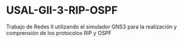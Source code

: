 # USAL-GII-3-RIP-OSPF
Trabajo de Redes II utilizando el simulador GNS3 para la realización y comprensión de los protocolos RIP y OSPF 
